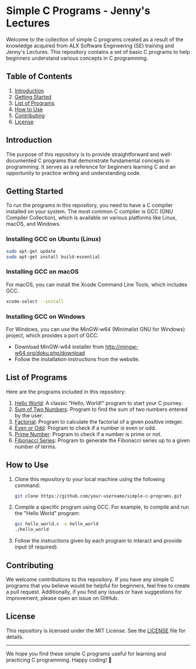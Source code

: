 # Simple C Programs - Jenny's Lectures

Welcome to the collection of simple C programs created as a result of the knowledge acquired from ALX Software Engineering (SE) training and Jenny's Lectures. This repository contains a set of basic C programs to help beginners understand various concepts in C programming.

## Table of Contents

1. [Introduction](#introduction)
2. [Getting Started](#getting-started)
3. [List of Programs](#list-of-programs)
4. [How to Use](#how-to-use)
5. [Contributing](#contributing)
6. [License](#license)

## Introduction

The purpose of this repository is to provide straightforward and well-documented C programs that demonstrate fundamental concepts in programming. It serves as a reference for beginners learning C and an opportunity to practice writing and understanding code.

## Getting Started

To run the programs in this repository, you need to have a C compiler installed on your system. The most common C compiler is GCC (GNU Compiler Collection), which is available on various platforms like Linux, macOS, and Windows.

### Installing GCC on Ubuntu (Linux)

```bash
sudo apt-get update
sudo apt-get install build-essential
```

### Installing GCC on macOS

For macOS, you can install the Xcode Command Line Tools, which includes GCC.

```bash
xcode-select --install
```

### Installing GCC on Windows

For Windows, you can use the MinGW-w64 (Minimalist GNU for Windows) project, which provides a port of GCC.

- Download MinGW-w64 installer from http://mingw-w64.org/doku.php/download
- Follow the installation instructions from the website.

## List of Programs

Here are the programs included in this repository:

1. [Hello World](hello_world.c): A classic "Hello, World!" program to start your C journey.
2. [Sum of Two Numbers](sum_of_two_numbers.c): Program to find the sum of two numbers entered by the user.
3. [Factorial](factorial.c): Program to calculate the factorial of a given positive integer.
4. [Even or Odd](even_or_odd.c): Program to check if a number is even or odd.
5. [Prime Number](prime_number.c): Program to check if a number is prime or not.
6. [Fibonacci Series](fibonacci_series.c): Program to generate the Fibonacci series up to a given number of terms.

## How to Use

1. Clone this repository to your local machine using the following command:
   ```bash
   git clone https://github.com/your-username/simple-c-programs.git
   ```

2. Compile a specific program using GCC. For example, to compile and run the "Hello World" program:
   ```bash
   gcc hello_world.c -o hello_world
   ./hello_world
   ```

3. Follow the instructions given by each program to interact and provide input (if required).

## Contributing

We welcome contributions to this repository. If you have any simple C programs that you believe would be helpful for beginners, feel free to create a pull request. Additionally, if you find any issues or have suggestions for improvement, please open an issue on GitHub.

## License

This repository is licensed under the MIT License. See the [LICENSE](LICENSE) file for details.

---

We hope you find these simple C programs useful for learning and practicing C programming. Happy coding! 🚀
